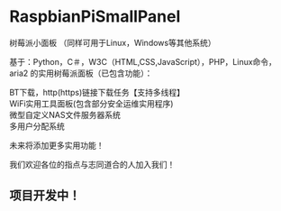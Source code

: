 # RaspbianPiSmallPanel
树莓派小面板
（同样可用于Linux，Windows等其他系统）


基于：Python，C＃，W3C（HTML,CSS,JavaScript），PHP，Linux命令，aria2
的实用树莓派面板（已包含功能）：

BT下载，http(https)链接下载任务【支持多线程】<br />
WiFi实用工具面板(包含部分安全运维实用程序)<br />
微型自定义NAS文件服务器系统<br />
多用户分配系统<br />

未来将添加更多实用功能！


我们欢迎各位的指点与志同道合的人加入我们！<br />
## 项目开发中！
